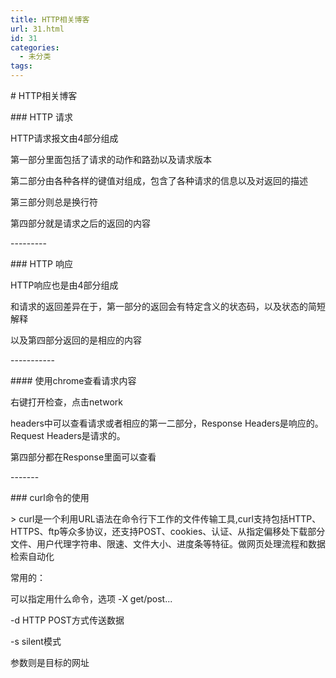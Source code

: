 ```yaml
---
title: HTTP相关博客
url: 31.html
id: 31
categories:
  - 未分类
tags:
---
```


\# HTTP相关博客

\### HTTP 请求

HTTP请求报文由4部分组成

第一部分里面包括了请求的动作和路劲以及请求版本

第二部分由各种各样的键值对组成，包含了各种请求的信息以及对返回的描述

第三部分则总是换行符

第四部分就是请求之后的返回的内容

\-\-\-\-\-\-\-\-\-

\### HTTP 响应

HTTP响应也是由4部分组成

和请求的返回差异在于，第一部分的返回会有特定含义的状态码，以及状态的简短解释

以及第四部分返回的是相应的内容

\-\-\-\-\-\-\-\-\-\-\-

\#### 使用chrome查看请求内容

右键打开检查，点击network

headers中可以查看请求或者相应的第一二部分，Response Headers是响应的。Request Headers是请求的。

第四部分都在Response里面可以查看

\-\-\-\-\-\-\-

\### curl命令的使用

\> curl是一个利用URL语法在命令行下工作的文件传输工具,curl支持包括HTTP、HTTPS、ftp等众多协议，还支持POST、cookies、认证、从指定偏移处下载部分文件、用户代理字符串、限速、文件大小、进度条等特征。做网页处理流程和数据检索自动化

常用的：

可以指定用什么命令，选项 -X get/post...

-d HTTP POST方式传送数据

-s silent模式

参数则是目标的网址